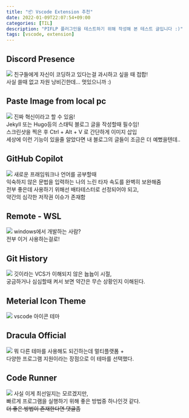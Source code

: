 ```yaml
---
title: "📦 Vscode Extension 추천"
date: 2022-01-09T22:07:54+09:00
categories: [TIL]
description: "PIFLP 플러그인을 테스트하기 위해 작성해 본 테스트 글입니다 :)"
tags: [vscode, extension]
---
```


## Discord Presence

![](/images/2022-01-10-00-13-36.png)
친구들에게 자신이 코딩하고 있다는걸 과시하고 싶을 때 접합!  
사실 쓸때 없고 자원 낭비긴한데... 멋있으니까 :)

## Paste Image from local pc

![](/images/2022-01-10-00-21-29.png)
진짜 혁신이라고 할 수 있음!  
Jekyll 또는 Hugo등의 스태틱 블로그 글을 작성할때 필수임!  
스크린샷을 찍은 후 Ctrl + Alt + V 로 간단하게 이미지 삽입  
세상에 이런 기능이 있을줄 알았다면 내 블로그의 글들이 조금은 더 예뻤을텐데..

## GitHub Copilot

![](/images/2022-01-10-00-22-22.png)
새로운 프래임워크나 언어를 공부할때  
익숙하지 않은 문법을 입력하는 나의 느린 타자 속도를 완벽히 보완해줌  
전부 좋은데 사용하기 위해선 배타테스터로 선정되어야 되고,  
약간의 심각한 저작권 이슈가 존재함

## Remote - WSL

![](/images/2022-01-10-00-53-05.png)
windows에서 개발하는 사람?  
전부 이거 사용하는걸로!

## Git History

![](/images/2022-01-10-01-14-01.png)
깃이라는 VCS가 이해되지 않은 늅늅이 시절,  
궁금하거나 심심할때 켜서 보면 약간은 무슨 상황인지 이해된다.

## Meterial Icon Theme

![](/images/2022-01-16-20-46-50.png)
vscode 아이콘 테마

## Dracula Official

![](/images/2022-01-16-20-44-01.png)
뭐 다른 테마를 사용해도 되긴하는데 멀티플랫폼 +  
다양한 프로그램 지원이라는 장점으로 이 테마를 선택했다.

## Code Runner

![](/images/2022-01-16-20-47-26.png)
사실 이게 최선일지는 모르겠지만,  
빠르게 프로그램을 실행하기 위해 좋은 방법중 하나인것 같다.  
~~더 좋은 방법이 존재한다면 댓글좀~~

